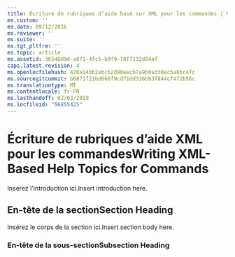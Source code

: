 ```yaml
---
title: Écriture de rubriques d’aide basé sur XML pour les commandes | Microsoft Docs
ms.custom: ''
ms.date: 09/12/2016
ms.reviewer: ''
ms.suite: ''
ms.tgt_pltfrm: ''
ms.topic: article
ms.assetid: 36548d9d-a871-4fc5-b9f9-70f7132d04af
caps.latest.revision: 4
ms.openlocfilehash: 470a14bb2ebcb2d90eecb7a9b0a330ec5a8bc4fc
ms.sourcegitcommit: b6871f21bd666f9cd71dd336bb3f844cf472b56c
ms.translationtype: MT
ms.contentlocale: fr-FR
ms.lasthandoff: 02/03/2019
ms.locfileid: "56855425"
---
```

# <a name="writing-xml-based-help-topics-for-commands"></a><span data-ttu-id="fe55f-102">Écriture de rubriques d’aide XML pour les commandes</span><span class="sxs-lookup"><span data-stu-id="fe55f-102">Writing XML-Based Help Topics for Commands</span></span>

<span data-ttu-id="fe55f-103">Insérez l'introduction ici.</span><span class="sxs-lookup"><span data-stu-id="fe55f-103">Insert introduction here.</span></span>

## <a name="section-heading"></a><span data-ttu-id="fe55f-104">En-tête de la section</span><span class="sxs-lookup"><span data-stu-id="fe55f-104">Section Heading</span></span>

 <span data-ttu-id="fe55f-105">Insérez le corps de la section ici.</span><span class="sxs-lookup"><span data-stu-id="fe55f-105">Insert section body here.</span></span>

### <a name="subsection-heading"></a><span data-ttu-id="fe55f-106">En-tête de la sous-section</span><span class="sxs-lookup"><span data-stu-id="fe55f-106">Subsection Heading</span></span>
